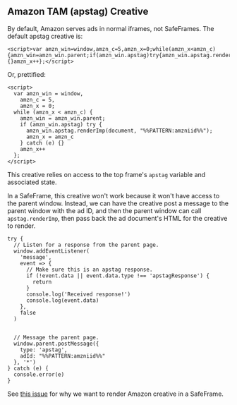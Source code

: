 ## Amazon TAM (apstag) Creative

By default, Amazon serves ads in normal iframes, not SafeFrames. The default apstag creative is:

```
<script>var amzn_win=window,amzn_c=5,amzn_x=0;while(amzn_x<amzn_c){amzn_win=amzn_win.parent;if(amzn_win.apstag)try{amzn_win.apstag.renderImp(document,"%%PATTERN:amzniid%%");amzn_x=amzn_c}catch(e){}amzn_x++};</script>
```

Or, prettified:

```
<script>
  var amzn_win = window,
    amzn_c = 5,
    amzn_x = 0;
  while (amzn_x < amzn_c) {
    amzn_win = amzn_win.parent;
    if (amzn_win.apstag) try {
      amzn_win.apstag.renderImp(document, "%%PATTERN:amzniid%%");
      amzn_x = amzn_c
    } catch (e) {}
    amzn_x++
  };
</script>
```

This creative relies on access to the top frame's `apstag` variable and associated state.

In a SafeFrame, this creative won't work because it won't have access to the parent window. Instead, we can have the creative post a message to the parent window with the ad ID, and then the parent window can call `apstag.renderImp`, then pass back the ad document's HTML for the creative to render.

```
try {
  // Listen for a response from the parent page.
  window.addEventListener(
    'message',
    event => {
      // Make sure this is an apstag response.
      if (!event.data || event.data.type !== 'apstagResponse') {
        return
      }
      console.log('Received response!')
      console.log(event.data)
    },
    false
  )


  // Message the parent page.
  window.parent.postMessage({
    type: 'apstag',
    adId: "%%PATTERN:amzniid%%"
  }, '*')
} catch (e) {
  console.error(e)
}
```

See [this issue](https://github.com/gladly-team/tab/issues/481) for why we want to render Amazon creative in a SafeFrame.
